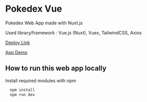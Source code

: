 
# Pokedex Vue
Pokedex Web App made with Nuxt.js

Used library/framework : Vue.js (Nuxt), Vuex, TailwindCSS, Axios

[Deploy Link](https://pokedex-app-vue.web.app/)

[App Demo](https://streamable.com/p7nbx9)

## How to run this web app locally

Install required modules with npm

```bash 
  npm install
  npm run dev
```
    